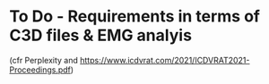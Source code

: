 # To Do - Requirements in terms of C3D files & EMG analyis

(cfr Perplexity and https://www.icdvrat.com/2021/ICDVRAT2021-Proceedings.pdf)